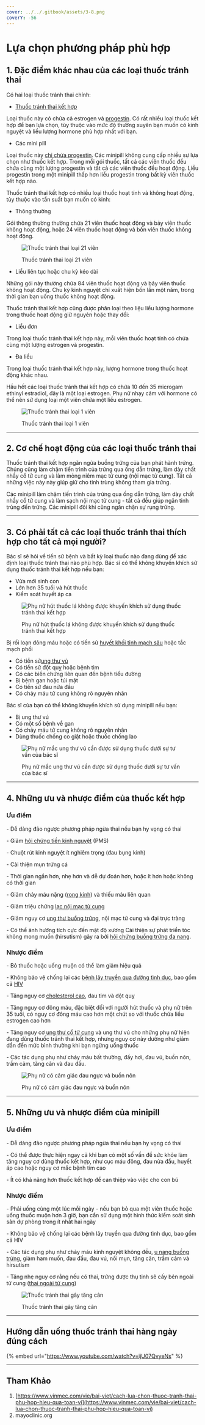 ```yaml
---
cover: ../../.gitbook/assets/3-8.png
coverY: -56
---
```


# Lựa chọn phương pháp phù hợp

## 1. Đặc điểm khác nhau của các loại thuốc tránh thai

Có hai loại thuốc tránh thai chính:

* [Thuốc tránh thai kết hợp](https://www.vinmec.com/vie/bai-viet/tim-hieu-ve-thuoc-tranh-thai-ket-hop-vi)

Loại thuốc này có chứa cả estrogen và [progestin](https://www.vinmec.com/vie/bai-viet/progestin-la-gi-vi). Có rất nhiều loại thuốc kết hợp để bạn lựa chọn, tùy thuộc vào mức độ thường xuyên bạn muốn có kinh nguyệt và liều lượng hormone phù hợp nhất với bạn.

* Các mini pill

Loại thuốc này [chỉ chứa progestin](https://www.vinmec.com/vie/bai-viet/tim-hieu-ve-thuoc-tranh-thai-chua-progestin-vi). Các minipill không cung cấp nhiều sự lựa chọn như thuốc kết hợp. Trong mỗi gói thuốc, tất cả các viên thuốc đều chứa cùng một lượng progestin và tất cả các viên thuốc đều hoạt động. Liều progestin trong một minipill thấp hơn liều progestin trong bất kỳ viên thuốc kết hợp nào.

Thuốc tránh thai kết hợp có nhiều loại thuốc hoạt tính và không hoạt động, tùy thuộc vào tần suất bạn muốn có kinh:

* Thông thường

Gói thông thường thường chứa 21 viên thuốc hoạt động và bảy viên thuốc không hoạt động, hoặc 24 viên thuốc hoạt động và bốn viên thuốc không hoạt động.

<figure><img src="https://www.vinmec.com/static/uploads/small_20200128_115435_908298_thuoc_tranh_thai_max_1800x1800_jpg_7c4f5b69b3.jpg" alt="Thuốc tránh thai loại 21 viên"><figcaption><p>Thuốc tránh thai loại 21 viên</p></figcaption></figure>

* Liều liên tục hoặc chu kỳ kéo dài

Những gói này thường chứa 84 viên thuốc hoạt động và bảy viên thuốc không hoạt động. Chu kỳ kinh nguyệt chỉ xuất hiện bốn lần một năm, trong thời gian bạn uống thuốc không hoạt động.

Thuốc tránh thai kết hợp cũng được phân loại theo liệu liều lượng hormone trong thuốc hoạt động giữ nguyên hoặc thay đổi:

* Liều đơn

Trong loại thuốc tránh thai kết hợp này, mỗi viên thuốc hoạt tính có chứa cùng một lượng estrogen và progestin.

* Đa liều

Trong loại thuốc tránh thai kết hợp này, lượng hormone trong thuốc hoạt động khác nhau.

Hầu hết các loại thuốc tránh thai kết hợp có chứa 10 đến 35 microgam ethinyl estradiol, đây là một loại estrogen. Phụ nữ nhạy cảm với hormone có thể nên sử dụng loại một viên chứa một liều estrogen.

<div data-full-width="true"><figure><img src="https://www.vinmec.com/static/uploads/small_20200110_123630_891479_thuoc_tranh_thai_kh_max_1800x1800_jpg_a9495da0e8.jpg" alt="Thuốc tránh thai loại 1 viên"><figcaption><p>Thuốc tránh thai loại 1 viên</p></figcaption></figure></div>

***

## 2. Cơ chế hoạt động của các loại thuốc tránh thai

Thuốc tránh thai kết hợp ngăn ngừa buồng trứng của bạn phát hành trứng. Chúng cũng làm chậm tiến trình của trứng qua ống dẫn trứng, làm dày chất nhầy cổ tử cung và làm mỏng niêm mạc tử cung (nội mạc tử cung). Tất cả những việc này này giúp giữ cho tinh trùng không tham gia trứng.

Các minipill làm chậm tiến trình của trứng qua ống dẫn trứng, làm dày chất nhầy cổ tử cung và làm sạch nội mạc tử cung - tất cả đều giúp ngăn tinh trùng đến trứng. Các minipill đôi khi cũng ngăn chặn sự rụng trứng.

***

## 3. Có phải tất cả các loại thuốc tránh thai thích hợp cho tất cả mọi người?

Bác sĩ sẽ hỏi về tiền sử bệnh và bất kỳ loại thuốc nào đang dùng để xác định loại thuốc tránh thai nào phù hợp. Bác sĩ có thể không khuyến khích sử dụng thuốc tránh thai kết hợp nếu bạn:

* Vừa mới sinh con
* Lớn hơn 35 tuổi và hút thuốc
* Kiểm soát huyết áp ca

<figure><img src="https://www.vinmec.com/static/uploads/small_20200305_152455_837055_thuocla_max_1800x1800_jpg_be16262b97.jpg" alt="Phụ nữ hút thuốc lá không được khuyến khích sử dụng thuốc tránh thai kết hợp"><figcaption><p>Phụ nữ hút thuốc lá không được khuyến khích sử dụng thuốc tránh thai kết hợp</p></figcaption></figure>

Bị rối loạn đông máu hoặc có tiền sử [huyết khối tĩnh mạch sâu](https://www.vinmec.com/vie/bai-viet/benh-huyet-khoi-tinh-mach-sau-la-benh-gi-nguyen-nhan-trieu-chung-canh-bao-vi) hoặc tắc mạch phổi

* Có tiền sử[ung thư vú](https://www.vinmec.com/vie/bai-viet/ung-thu-vu-dau-hieu-nguyen-nhan-cach-phong-tranh-va-dieu-tri-vi)
* Có tiền sử đột quỵ hoặc bệnh tim
* Có các biến chứng liên quan đến bệnh tiểu đường
* Bị bệnh gan hoặc túi mật
* Có tiền sử đau nửa đầu
* Có chảy máu tử cung không rõ nguyên nhân

Bác sĩ của bạn có thể không khuyến khích sử dụng minipill nếu bạn:

* Bị ung thư vú
* Có một số bệnh về gan
* Có chảy máu tử cung không rõ nguyên nhân
* Dùng thuốc chống co giật hoặc thuốc chống lao

<figure><img src="https://www.vinmec.com/static/uploads/small_20191126_162211_627547_dau_hieu_max_1800x1800_jpg_b8934d93f3.jpg" alt="Phụ nữ mắc ung thư vú cần được sử dụng thuốc dưới sự tư vấn của bác sĩ"><figcaption><p>Phụ nữ mắc ung thư vú cần được sử dụng thuốc dưới sự tư vấn của bác sĩ</p></figcaption></figure>

***

## 4. Những ưu và nhược điểm của thuốc kết hợp

### Ưu điểm

\- Dễ dàng đảo ngược phương pháp ngừa thai nếu bạn hy vọng có thai

\- Giảm [hội chứng tiền kinh nguyệt](https://www.vinmec.com/vie/benh/hoi-chung-tien-kinh-nguyet-4749) (PMS)

\- Chuột rút kinh nguyệt ít nghiêm trọng (đau bụng kinh)

\- Cải thiện mụn trứng cá

\- Thời gian ngắn hơn, nhẹ hơn và dễ dự đoán hơn, hoặc ít hơn hoặc không có thời gian

\- Giảm chảy máu nặng ([rong kinh](https://www.vinmec.com/vie/bai-viet/rong-kinh-la-gi-nguyen-nhan-va-anh-huong-cua-benh-toi-suc-khoe-vi)) và thiếu máu liên quan

\- Giảm triệu chứng [lạc nội mạc tử cung](https://www.vinmec.com/vie/benh/lac-noi-mac-tu-cung-2963)

\- Giảm nguy cơ [ung thư buồng trứng](https://www.vinmec.com/vie/bai-viet/ung-thu-buong-trung-nguyen-nhan-dau-hieu-nhan-biet-cac-giai-doan-phat-trien-vi), nội mạc tử cung và đại trực tràng

\- Có thể ảnh hưởng tích cực đến mật độ xương Cải thiện sự phát triển tóc không mong muốn (hirsutism) gây ra bởi [hội chứng buồng trứng đa nang](https://www.vinmec.com/vie/bai-viet/buong-trung-da-nang-co-con-duoc-khong-vi).

### Nhược điểm

\- Bỏ thuốc hoặc uống muộn có thể làm giảm hiệu quả

\- Không bảo vệ chống lại các [bệnh lây truyền qua đường tình dục](https://www.vinmec.com/vie/bai-viet/9-benh-lay-qua-duong-tinh-duc-pho-bien-nhat-vi), bao gồm cả [HIV](https://www.vinmec.com/vie/benh/hiv-2975)

\- Tăng nguy cơ [cholesterol cao](https://www.vinmec.com/vie/bai-viet/muc-cholesterol-khuyen-cao-theo-tung-do-tuoi-vi), đau tim và đột quỵ

\- Tăng nguy cơ đông máu, đặc biệt đối với người hút thuốc và phụ nữ trên 35 tuổi, có nguy cơ đông máu cao hơn một chút so với thuốc chứa liều estrogen cao hơn

\- Tăng nguy cơ [ung thư cổ tử cung](https://www.vinmec.com/vie/bai-viet/6-dieu-can-biet-ve-ung-thu-co-tu-cung-vi) và ung thư vú cho những phụ nữ hiện đang dùng thuốc tránh thai kết hợp, nhưng nguy cơ này dường như giảm dần đến mức bình thường khi bạn ngừng uống thuốc

\- Các tác dụng phụ như chảy máu bất thường, đầy hơi, đau vú, buồn nôn, trầm cảm, tăng cân và đau đầu.

<figure><img src="https://www.vinmec.com/static/uploads/small_20191216_025729_479334_dau_nguc_max_1800x1800_jpg_21bad87462.jpg" alt="Phụ nữ có cảm giác đau ngực và buồn nôn"><figcaption><p>Phụ nữ có cảm giác đau ngực và buồn nôn</p></figcaption></figure>

***

## 5. Những ưu và nhược điểm của minipill

### Ưu điểm

\- Dễ dàng đảo ngược phương pháp ngừa thai nếu bạn hy vọng có thai

\- Có thể được thực hiện ngay cả khi bạn có một số vấn đề sức khỏe làm tăng nguy cơ dùng thuốc kết hợp, như cục máu đông, đau nửa đầu, huyết áp cao hoặc nguy cơ mắc bệnh tim cao

\- Ít có khả năng hơn thuốc kết hợp để can thiệp vào việc cho con bú

### Nhược điểm

\- Phải uống cùng một lúc mỗi ngày - nếu bạn bỏ qua một viên thuốc hoặc uống thuốc muộn hơn 3 giờ, bạn cần sử dụng một hình thức kiểm soát sinh sản dự phòng trong ít nhất hai ngày

\- Không bảo vệ chống lại các bệnh lây truyền qua đường tình dục, bao gồm cả HIV

\- Các tác dụng phụ như chảy máu kinh nguyệt không đều, [u nang buồng trứng](https://www.vinmec.com/vie/bai-viet/dieu-tri-benh-u-nang-buong-trung-bang-thuoc-gi-vi), giảm ham muốn, đau đầu, đau vú, nổi mụn, tăng cân, trầm cảm và hirsutism

\- Tăng nhẹ nguy cơ rằng nếu có thai, trứng được thụ tinh sẽ cấy bên ngoài tử cung ([thai ngoài tử cung](https://www.vinmec.com/vie/bai-viet/dau-hieu-thai-ngoai-tu-cung-la-gi-thu-que-co-len-2-vach-khong-vi))

<figure><img src="https://www.vinmec.com/static/uploads/small_20191127_155618_575153_uong_thuoc_tranh_th_max_1800x1800_jpg_359d79513b.jpg" alt="Thuốc tránh thai gây tăng cân"><figcaption><p>Thuốc tránh thai gây tăng cân</p></figcaption></figure>

***

## Hướng dẫn uống thuốc tránh thai hàng ngày đúng cách

{% embed url="https://www.youtube.com/watch?v=ijU07QvyeNs" %}

***

## Tham Khảo

1. [https://www.vinmec.com/vie/bai-viet/cach-lua-chon-thuoc-tranh-thai-phu-hop-hieu-qua-toan-vi](https://www.vinmec.com/vie/bai-viet/cach-lua-chon-thuoc-tranh-thai-phu-hop-hieu-qua-toan-vi)
2. mayoclinic.org
